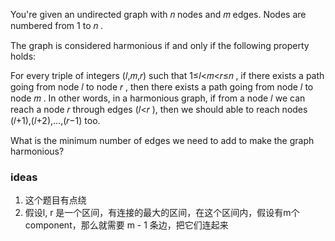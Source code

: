 You're given an undirected graph with 𝑛
 nodes and 𝑚
 edges. Nodes are numbered from 1
 to 𝑛
.

The graph is considered harmonious if and only if the following property holds:

For every triple of integers (𝑙,𝑚,𝑟)
 such that 1≤𝑙<𝑚<𝑟≤𝑛
, if there exists a path going from node 𝑙
 to node 𝑟
, then there exists a path going from node 𝑙
 to node 𝑚
.
In other words, in a harmonious graph, if from a node 𝑙
 we can reach a node 𝑟
 through edges (𝑙<𝑟
), then we should able to reach nodes (𝑙+1),(𝑙+2),…,(𝑟−1)
 too.

What is the minimum number of edges we need to add to make the graph harmonious?



### ideas
1. 这个题目有点绕
2. 假设l, r 是一个区间，有连接的最大的区间，在这个区间内，假设有m个component，那么就需要 m - 1 条边，把它们连起来